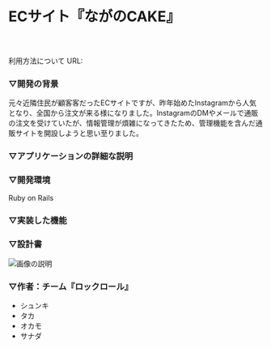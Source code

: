 # ECサイト『ながのCAKE』 　　　　　　　　　　　
利用方法について URL:

### ▽開発の背景
元々近隣住民が顧客客だったECサイトですが、昨年始めたInstagramから人気となり、全国から注文が来る様になりました。InstagramのDMやメールで通販の注文を受けていたが、情報管理が煩雑になってきたため、管理機能を含んだ通販サイトを開設しようと思い至りました。

### ▽アプリケーションの詳細な説明

### ▽開発環境
Ruby on Rails

### ▽実装した機能

### ▽設計書
![画像の説明](image/)





### ▽作者：チーム『ロックロール』
- シュンキ
- タカ
- オカモ
- サナダ
